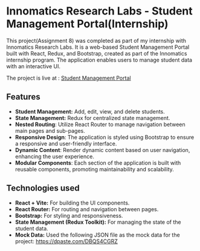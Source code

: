# Innomatics Research Labs - Student Management Portal(Internship)

This project(Assignment 8) was completed as part of my internship with Innomatics Research Labs. It is a web-based Student Management Portal built with React, Redux, and Bootstrap, created as part of the Innomatics internship program. The application enables users to manage student data with an interactive UI.

The project is live at : [Student Management Portal](https://studentmanagementportal-zeta.vercel.app/)

## Features
- **Student Management:** Add, edit, view, and delete students.
- **State Management:** Redux for centralized state management.
- **Nested Routing**: Utilize React Router to manage navigation between main pages and sub-pages.
- **Responsive Design**: The application is styled using Bootstrap to ensure a responsive and user-friendly interface.
- **Dynamic Content**: Render dynamic content based on user navigation, enhancing the user experience.
- **Modular Components**: Each section of the application is built with reusable components, promoting maintainability and scalability.

## Technologies used
- **React + Vite:** For building the UI components.
- **React Router:** For routing and navigation between pages.
- **Bootstrap:** For styling and responsiveness.
- **State Management (Redux Toolkit):** For managing the state of the student data.
- **Mock Data:** Used the following JSON file as the mock data for the project: https://dpaste.com/DBQS4CGRZ
